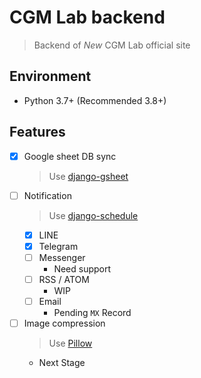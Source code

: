 # CGM Lab backend

> Backend of _New_ CGM Lab official site

## Environment

- Python 3.7+ (Recommended 3.8+)

## Features

- [x] Google sheet DB sync
  > Use [django-gsheet](https://github.com/MeanPug/django-gsheets)
- [ ] Notification
  > Use [django-schedule](https://github.com/thauber/django-schedule)
  - [x] LINE
  - [x] Telegram
  - [ ] Messenger
    - Need support
  - [ ] RSS / ATOM
    - WIP
  - [ ] Email
    - Pending `MX` Record
- [ ] Image compression
  > Use [Pillow](https://github.com/python-pillow/Pillow)
  - Next Stage
